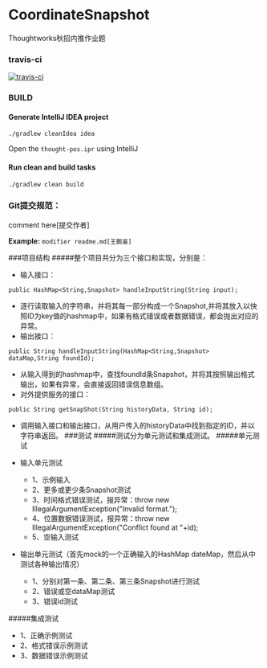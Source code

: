 # CoordinateSnapshot
Thoughtworks秋招内推作业题

### travis-ci
[![travis-ci](https://api.travis-ci.org/qq422733429/CoordinateSnapshot.svg)](https://travis-ci.org/qq422733429/CoordinateSnapshot-pos)

### BUILD

#### Generate IntelliJ IDEA project
`./gradlew cleanIdea idea`

Open the `thought-pos.ipr` using IntelliJ

#### Run clean and build tasks
`./gradlew clean build`

### Git提交规范：

comment here[提交作者] 

**Example:** `modifier readme.md[王鹏鉴]`

###项目结构
#####整个项目共分为三个接口和实现，分别是：
* 输入接口： 
```
public HashMap<String,Snapshot> handleInputString(String input);
```
* 逐行读取输入的字符串，并将其每一部分构成一个Snapshot,并将其放入以快照ID为key值的hashmap中，如果有格式错误或者数据错误，都会抛出对应的异常。
* 输出接口： 
```
public String handleInputString(HashMap<String,Snapshot> dataMap,String foundId);
```
* 从输入得到的hashmap中，查找foundId条Snapshot，并将其按照输出格式输出，如果有异常，会直接返回错误信息数组。
* 对外提供服务的接口： 
```
public String getSnapShot(String historyData, String id);
```
   * 调用输入接口和输出接口，从用户传入的historyData中找到指定的ID，并以字符串返回。
###测试
#####测试分为单元测试和集成测试。
#####单元测试

* 输入单元测试
   * 1、示例输入
   * 2、更多或更少条Snapshot测试
   * 3、时间格式错误测试，报异常：throw new IllegalArgumentException("Invalid format.");
   * 4、位置数据错误测试，报异常：throw new IllegalArgumentException("Conflict found at "+id);
   * 5、空输入测试
* 输出单元测试（首先mock的一个正确输入的HashMap dateMap，然后从中测试各种输出情况）
   * 1、分别对第一条、第二条、第三条Snapshot进行测试
   * 2、错误或空dataMap测试
   * 3、错误id测试

#####集成测试
* 1、正确示例测试
* 2、格式错误示例测试
* 3、数据错误示例测试
